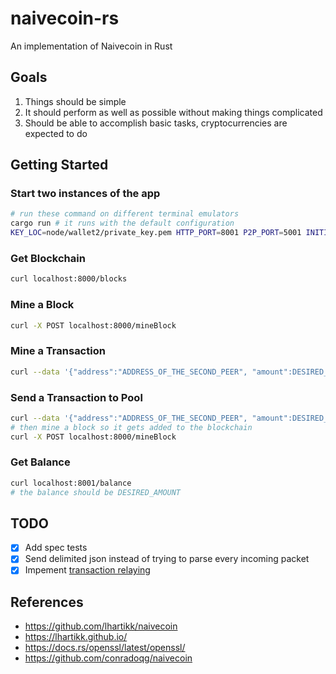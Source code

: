 # naivecoin-rs

An implementation of Naivecoin in Rust

## Goals

1. Things should be simple
2. It should perform as well as possible without making things complicated
3. Should be able to accomplish basic tasks, cryptocurrencies are expected to do

## Getting Started

### Start two instances of the app

```bash
# run these command on different terminal emulators
cargo run # it runs with the default configuration
KEY_LOC=node/wallet2/private_key.pem HTTP_PORT=8001 P2P_PORT=5001 INITIAL="0.0.0.0:5000" cargo run
```

### Get Blockchain

```bash
curl localhost:8000/blocks
```

### Mine a Block

```bash 
curl -X POST localhost:8000/mineBlock
```

### Mine a Transaction

```bash
curl --data '{"address":"ADDRESS_OF_THE_SECOND_PEER", "amount":DESIRED_AMOUNT}' localhost:8000/mineTransaction
```

### Send a Transaction to Pool

```bash
curl --data '{"address":"ADDRESS_OF_THE_SECOND_PEER", "amount":DESIRED_AMOUNT}' localhost:8000/sendTransaction
# then mine a block so it gets added to the blockchain
curl -X POST localhost:8000/mineBlock
```

### Get Balance

```bash
curl localhost:8001/balance
# the balance should be DESIRED_AMOUNT
```

## TODO

- [x] Add spec tests
- [x] Send delimited json instead of trying to parse every incoming packet
- [x] Impement [transaction relaying](https://lhartikk.github.io/jekyll/update/2017/07/10/chapter5.html)

## References

- https://github.com/lhartikk/naivecoin
- https://lhartikk.github.io/
- https://docs.rs/openssl/latest/openssl/
- https://github.com/conradoqg/naivecoin

